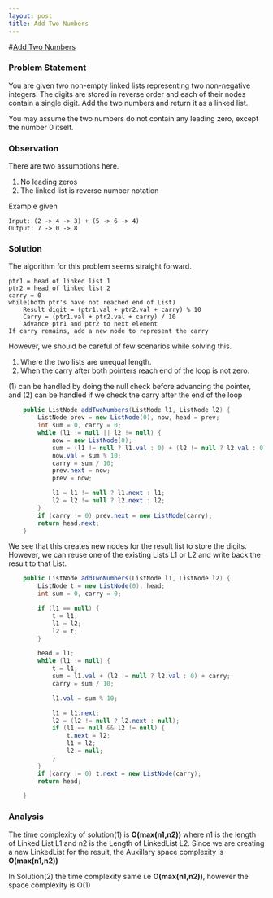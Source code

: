 ```yaml
---
layout: post
title: Add Two Numbers
---
```

#[Add Two Numbers](https://leetcode.com/problems/add-two-numbers)

### Problem Statement

You are given two non-empty linked lists representing two non-negative integers. The digits are stored in reverse order and each of their nodes contain a single digit. Add the two numbers and return it as a linked list.

You may assume the two numbers do not contain any leading zero, except the number 0 itself.
### Observation

There are two assumptions here.

1. No leading zeros
2. The linked list is reverse number notation

Example given 

````
Input: (2 -> 4 -> 3) + (5 -> 6 -> 4)
Output: 7 -> 0 -> 8
````

### Solution

The algorithm for this problem seems straight forward. 

````
ptr1 = head of linked list 1
ptr2 = head of linked list 2
carry = 0
while(both ptr's have not reached end of List)
    Result digit = (ptr1.val + ptr2.val + carry) % 10
    Carry = (ptr1.val + ptr2.val + carry) / 10
    Advance ptr1 and ptr2 to next element
If carry remains, add a new node to represent the carry
````
However, we should be careful of few scenarios while solving this.

1. Where the two lists are unequal length. 
2. When the carry after both pointers reach end of the loop is not zero. 

(1) can be handled by doing the null check before advancing the pointer, and (2) can be handled if we check the carry after the end of the loop


  
```Java
    public ListNode addTwoNumbers(ListNode l1, ListNode l2) {
        ListNode prev = new ListNode(0), now, head = prev;
        int sum = 0, carry = 0;
        while (l1 != null || l2 != null) {
            now = new ListNode(0);
            sum = (l1 != null ? l1.val : 0) + (l2 != null ? l2.val : 0) + carry;
            now.val = sum % 10;
            carry = sum / 10;
            prev.next = now;
            prev = now;

            l1 = l1 != null ? l1.next : l1;
            l2 = l2 != null ? l2.next : l2;
        }
        if (carry != 0) prev.next = new ListNode(carry);
        return head.next;
    }
```
We see that this creates new nodes for the result list to store the digits. However, we can reuse one of the existing Lists L1 or L2 and write back the result to that List.

```Java
    public ListNode addTwoNumbers(ListNode l1, ListNode l2) {
        ListNode t = new ListNode(0), head;
        int sum = 0, carry = 0;

        if (l1 == null) {
            t = l1;
            l1 = l2;
            l2 = t;
        }

        head = l1;
        while (l1 != null) {
            t = l1;
            sum = l1.val + (l2 != null ? l2.val : 0) + carry;
            carry = sum / 10;

            l1.val = sum % 10;

            l1 = l1.next;
            l2 = (l2 != null ? l2.next : null);
            if (l1 == null && l2 != null) {
                t.next = l2;
                l1 = l2;
                l2 = null;
            }
        }
        if (carry != 0) t.next = new ListNode(carry);
        return head;

    }
```

### Analysis

The time complexity of solution(1) is __O(max(n1,n2))__ where n1 is the length of Linked List L1 and n2 is the Length of LinkedList L2. Since we are creating a new LinkedList for the result, the Auxillary space complexity is __O(max(n1,n2))__

In Solution(2) the time complexity same i.e __O(max(n1,n2))__, however the space complexity is O(1)